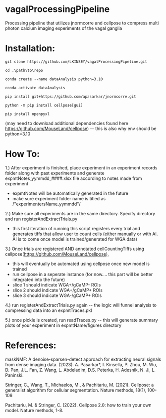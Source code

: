 # vagalProcessingPipeline
Processing pipeline that utilizes jnormcorre and cellpose to compress multi photon calcium imaging experiments of the vagal ganglia

# Installation:
```
git clone https://github.com/LKINSEY/vagalProcessingPipeline.git

cd .\path\to\repo

conda create --name dataAnalysis python=3.10

conda activate dataAnalysis

pip install git+https://github.com/apasarkar/jnormcorre.git

python -m pip install cellpose[gui]

pip install openpyxl
```
(may need to download additional dependencies found here https://github.com/MouseLand/cellpose) -- this is also why env should be python=3.10



# How To:

1.) After experiment is finished, place experiment in an experiment records folder along with past experiments and generate expmtNotes_yymmdd_####.xlsx file according to notes made from experiment
- expmtNotes will be automatically generated in the future
- make sure experiment folder name is titled as /"experimentersName_yymmdd"/

2.) Make sure all experiments are in the same directory. Specify directory and run registerAndExtractTrials.py 
- this first iteration of running this script registers every trial and generates tiffs that allow user to count cells (either manually or with AI. AI is to come once model is trained/generated for WGA data)

3.) Once trials are registered AND annotated cellCountingTiffs using cellpose(https://github.com/MouseLand/cellpose), 
- this will eventually be automated using cellpose once new model is trained
- run cellpose in a seperate instance (for now.... this part will be better integrated into the future)
- slice 1 should indicate WGA+/gCaMP- ROIs
- slice 2 should indicate WGA+/gCaMP+ ROIs
- slice 3 should indicate WGA-/gCaMP+ ROIs

4.) run registerAndExtractTrials.py again -- the logic will funnel analysis to compressing data into an expmtTraces.pkl

5.) once pickle is created, run readTraces.py -- this will generate summary plots of your experiment in expmtName/figures directory


# References:

maskNMF: A denoise-sparsen-detect approach for extracting neural signals from dense imaging data. (2023). A. Pasarkar*, I. Kinsella, P. Zhou, M. Wu, D. Pan, J.L. Fan, Z. Wang, L. Abdeladim, D.S. Peterka, H. Adesnik, N. Ji, L. Paninski.

Stringer, C., Wang, T., Michaelos, M., & Pachitariu, M. (2021). Cellpose: a generalist algorithm for cellular segmentation. Nature methods, 18(1), 100-106

Pachitariu, M. & Stringer, C. (2022). Cellpose 2.0: how to train your own model. Nature methods, 1-8.


